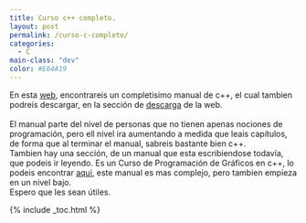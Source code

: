 ```yaml
---
title: Curso c++ completo.
layout: post
permalink: /curso-c-completo/
categories:
  - C
main-class: "dev"
color: #E64A19
---
```

En esta <a href="http://c.conclase.net/curso/index.php?cap=000#inicio" target="_blank">web</a>, encontrareis un completisimo manual de c++, el cual tambien podreis descargar, en la sección de <a href="http://conclase.net/?id=descargas" target="_blank">descarga</a> de la web.  
<span class="fullpost"> <br /> El manual parte del nivel de personas que no tienen apenas nociones de programación, pero ell nivel ira aumentando a medida que leais capítulos, de forma que al terminar el manual, sabreis bastante bien c++.<br /> Tambien hay una sección, de un manual que esta escribiendose todavía, que podeis ir leyendo. Es un Curso de Programación de Gráficos en c++, lo podeis encontrar <a href="http://graficos.conclase.net/curso/index.php" target="_blank">aqui</a>, este manual es mas complejo, pero tambien empieza en un nivel bajo.<br /> Espero que les sean útiles.<br /> </span>



{% include _toc.html %}

